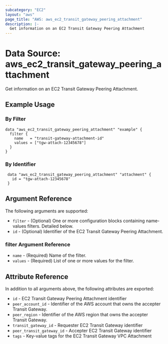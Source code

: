 ```yaml
---
subcategory: "EC2"
layout: "aws"
page_title: "AWS: aws_ec2_transit_gateway_peering_attachment"
description: |-
  Get information on an EC2 Transit Gateway Peering Attachment
---
```


# Data Source: aws_ec2_transit_gateway_peering_attachment

Get information on an EC2 Transit Gateway Peering Attachment.

## Example Usage

### By Filter

```hcl
data "aws_ec2_transit_gateway_peering_attachment" "example" {
  filter {
    name   = "transit-gateway-attachment-id"
    values = ["tgw-attach-12345678"]
  }
}
```

### By Identifier

```hcl
 data "aws_ec2_transit_gateway_peering_attachment" "attachment" {
   id = "tgw-attach-12345678"
 }

```

## Argument Reference

The following arguments are supported:

* `filter` - (Optional) One or more configuration blocks containing name-values filters. Detailed below.
* `id` - (Optional) Identifier of the EC2 Transit Gateway Peering Attachment.

### filter Argument Reference

* `name` - (Required) Name of the filter.
* `values` - (Required) List of one or more values for the filter.

## Attribute Reference

In addition to all arguments above, the following attributes are exported:


* `id` - EC2 Transit Gateway Peering Attachment identifier
* `peer_account_id` - Identifier of the AWS account that owns the accepter Transit Gateway.
* `peer_region` - Identifier of the AWS region that owns the accepter Transit Gateway.
* `transit_gateway_id` - Requester EC2 Transit Gateway identifier
* `peer_transit_gateway_id` - Accepter EC2 Transit Gateway identifier
* `tags` - Key-value tags for the EC2 Transit Gateway VPC Attachment